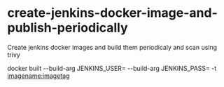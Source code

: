 # create-jenkins-docker-image-and-publish-periodically
Create jenkins docker images and build them periodicaly and scan using trivy


docker built --build-arg JENKINS_USER=<user> --build-arg JENKINS_PASS=<passwd> -t <imagename:imagetag>